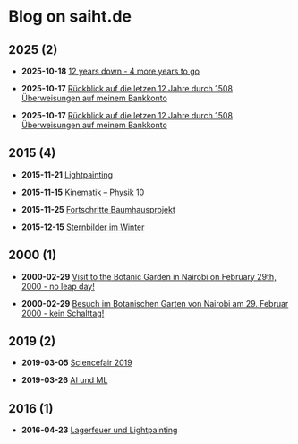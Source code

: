 # Blog on saiht.de
 
## 2025 (2)
 
- **2025-10-18** [12 years down - 4 more years to go](./2025/10/18)
 
- **2025-10-17** [Rückblick auf die letzen 12 Jahre durch 1508 Überweisungen auf meinem Bankkonto](./2025/10/17)
 
- **2025-10-17** [Rückblick auf die letzen 12 Jahre durch 1508 Überweisungen auf meinem Bankkonto](./2025/10/17)
 
## 2015 (4)
 
- **2015-11-21** [Lightpainting](./2015/11/21)
 
- **2015-11-15** [Kinematik – Physik 10](./2015/11/15)
 
- **2015-11-25** [Fortschritte Baumhausprojekt](./2015/11/25)
 
- **2015-12-15** [Sternbilder im Winter](./2015/12/15)
 
## 2000 (1)
 
- **2000-02-29** [Visit to the Botanic Garden in Nairobi on February 29th, 2000 - no leap day!](./2000/02/29)
 
- **2000-02-29** [Besuch im Botanischen Garten von Nairobi am 29. Februar 2000 - kein Schalttag!](./2000/02/29)
 
## 2019 (2)
 
- **2019-03-05** [Sciencefair 2019](./2019/03/05)
 
- **2019-03-26** [AI und ML](./2019/03/26)
 
## 2016 (1)
 
- **2016-04-23** [Lagerfeuer und Lightpainting](./2016/04/23)
 